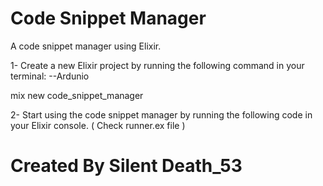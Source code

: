 # Code Snippet Manager
A code snippet manager using Elixir.

1- Create a new Elixir project by running the following command in your terminal:  --Ardunio

mix new code_snippet_manager

2- Start using the code snippet manager by running the following code in your Elixir console. ( Check runner.ex file )

# Created By Silent Death_53
